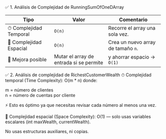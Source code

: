 ✅ 1. Análisis de Complejidad de RunningSumOfOneDArray

| Tipo              | Valor                                   | Comentario                         |
| ----------------------- | --------------------------------------- | ---------------------------------- |
| ⏱ Complejidad Temporal  | `O(n)`                                  | Recorre el array una sola vez.     |
| 🧠 Complejidad Espacial | `O(n)`                                  | Crea un nuevo array de tamaño `n`. |
| 🚀 Mejora posible       | Mutar el array de entrada si se permite | y ahorrar espacio → `O(1)`         |


✅ 2. Análisis de complejidad de RichestCustomerWealth
⏱ Complejidad temporal (Time Complexity):
O(m * n) donde:

m = número de clientes <br>
n = número de cuentas por cliente <br>

⚡️ Esto es óptimo ya que necesitas revisar cada número al menos una vez.

🧠 Complejidad espacial (Space Complexity):
O(1) — solo usas variables escalares (int maxWealth, currentWealth).

No usas estructuras auxiliares, ni copias.
